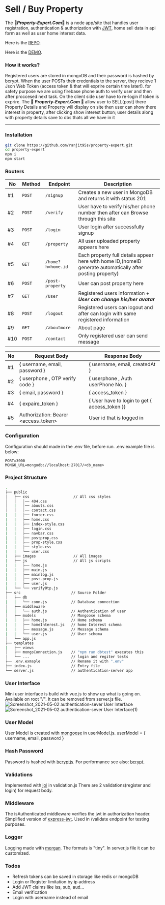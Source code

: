 # Sell / Buy Property
The :house_with_garden:**_Property-Expert.Com_**:house_with_garden: is a node app/site that handles user registration, authentication & authorization with [JWT](https://www.npmjs.com/package/jsonwebtoken), home sell data in api form as well as user home interest data.

Here is the [REPO](https://github.com/ranjit95s/property-expert).

Here is the [DEMO](https://property-expert.herokuapp.com/).

### How it works?

  Registered users are stored in mongoDB and their password is hashed by bcrypt. When the user POSTs their credentials to the server, they recieve 1 Json Web Token (access token & that will exprire certain time later!).
for safety purpose we are using firebase phone auth to verify user and then after proccesed next task.
On the client side user have to re-login if token is exprire.
The :house_with_garden: **_Property-Expert.Com_** :house_with_garden: allow user to SELL(post) there Property Details and Property will display on site then user can show there interest in property, after clicking show interest button; user details along with property details save to dbs thats all we have in it

-----

### Installation
```bash
git clone https://github.com/ranjit95s/property-expert.git
cd property-expert
npm i
npm start
```

### Routers

| No  | Method | Endpoint          | Description                                                                      |
|-----|--------|-------------------|----------------------------------------------------------------------------------|
| #1  | `POST` | `/signup`         | Creates a new user in MongoDB and returns it with status 201                     |
| #2  | `POST` | `/verify`         | User have to verify his/her phone number then after can Browse through this site |
| #3  | `POST` | `/login`          | User login after successfully signup                                             |
| #4  | `GET`  | `/property`       | All user uploaded property appears here                                          |
| #5  | `GET`  | `/home?h=home.id` | Each property full details appear here with home ID,(homeID generate automatically after posting property)|
| #6  | `POST` | `/post-property`  | User can post property here                                                      |
| #7  | `GET`  | `/User`           | Registered users information + **_User can change his/her avatar_**              |
| #8  | `POST` | `/logout`         | Registered users can logout and after can login with same registered information |
| #9  | `GET`  | `/aboutmore`      | About page                                                                       |
| #10 | `POST` | `/contact`        | Only registered user can send message                                            |


| No  | Request Body                         | Response Body                   |
| --- | ------------------------------------ | ------------------------------- |
| #1  | { username, email, password }        | { username, email, createdAt }  |
| #2  | { userphone , OTP verify code }      | { userphone , Auth userPhone No. }|
| #3  | { email, password }                  | { access_token }                 |
| #4  | { expaire_token }                    | { User have to login to get { access_token }}|
| #5  | Authorization: Bearer <access_token> | User id that is logged in       |


### Configuration
Configuration should made in the .env file, before run. .env.example file is below:
```env
PORT=3000
MONGO_URL=mongodb://localhost:27017/<db_name>
```

### Project Structure

```bash
.
├── public
│   ├── css                    // All css styles
│   │   │── 404.css
│   |   │── abouts.css
│   │   │── contact.css
|   |   ├── footer.css
|   |   ├── home.css
|   |   ├── index-style.css
|   |   ├── login.css
|   |   ├── navbar.css
|   |   ├── postprop.css
|   |   ├── prop-style.css
|   |   ├── style.css
|   |   └── user.css
|   ├── images                 // All images
|   ├── js                     // All js scripts
|   |   ├── home.js
|   |   ├── main.js
|   |   ├── mainlog.js
|   |   ├── post-prop.js
|   |   ├── user.js
|   └── └── verifyOtp.js
├── src                       // Source Folder
│   ├── db                    
|   |   └── conn.js           // Database connection
│   ├── middleware
|   |   └── auth.js           // Authentication of user
│   ├── models                // Mongoose schema
|   |   ├── home.js           // Home schema
|   |   ├── homeInterest.js   // home Interest schema
|   |   ├── message.js        // Message schema
|   |   └── user.js           // User schema
│   └── app.js 
├── templates
|   ├── views
│   ├── mongoConnection.js    // "npm run dbtest" executes this
│   └── ...                   // login and regiter tests
├── .env.exmaple              // Rename it with ".env"
├── index.js                  // Entry file
└── server.js                 // authentication-server app
```


### User Interface
Mini user interface is build with vue.js to show up what is going on.
Available on root "/". It can be removed from server.js file.
![Screenshot_2021-05-02 authentication-sever User Interface](https://user-images.githubusercontent.com/39749730/116825809-808cf700-ab99-11eb-8b30-98a5cfbc8f3e.png)
![Screenshot_2021-05-02 authentication-sever User Interface(1)](https://user-images.githubusercontent.com/39749730/116825812-8256ba80-ab99-11eb-9e98-9f9741344224.png)

### User Model
User Model is created with [mongoose](https://www.npmjs.com/package/mongoose) in userModel.js.
userModel = { username, email, password }

### Hash Password
Password is hashed with [bcryptjs](https://www.npmjs.com/package/bcryptjs).
For performance see also: [bcrypt](https://www.npmjs.com/package/bcrypt).

### Validations
Implemented with [joi](https://joi.dev/api/?v=17.4.0) in validation.js
There are 2 validations(register and login) for request body.

### Middleware
The isAuthenticated middleware verifies the jwt in authorization header.
Simplified version of [express-jwt](https://www.npmjs.com/package/express-jwt).
Used in /validate endpoint for testing purposes.

### Logger
Logging made with [morgan](https://www.npmjs.com/package/morgan).
The formats is "tiny". In server.js file it can be customized.

### Todos
- Refresh tokens can be saved in storage like redis or mongoDB
- Login or Register limitation by ip address
- Add JWT claims like iss, sub, aud...
- Email verification
- Login with username instead of email

